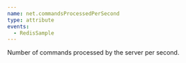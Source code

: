 ```yaml
---
name: net.commandsProcessedPerSecond
type: attribute
events:
  - RedisSample
---
```


Number of commands processed by the server per second.